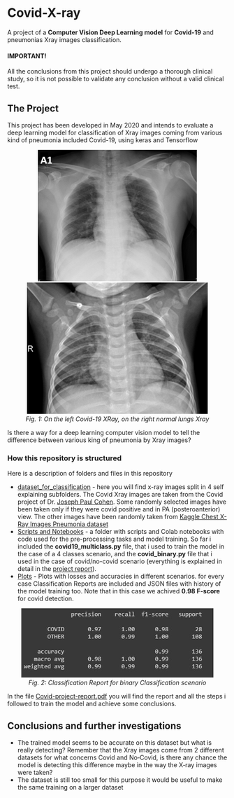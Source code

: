 # Covid-X-ray
A project of a **Computer Vision Deep Learning model** for **Covid-19** and pneumonias Xray images classification.

#### IMPORTANT! 
All the conclusions from this project should undergo a thorough clinical study, so it is not possible to validate any conclusion without a valid clinical test.

## The Project
This project has been developed in May 2020 and intends to evaluate a deep learning model for classification of Xray images coming from various kind of pneumonia included Covid-19, using keras and Tensorflow
<p align="center">
  <img src="https://github.com/sandrofab/Covid-X-ray/blob/master/dataset_for_classification/COVID/1-s2.0-S1684118220300682-main.pdf-002-a1.png?raw=true" height="300">
  <img src="https://github.com/sandrofab/Covid-X-ray/blob/master/dataset_for_classification/NORMAL/IM-0145-0001.jpeg?raw=true" height="300" alt="accessibility text">
  <br>
    <em>Fig. 1: On the left Covid-19 XRay, on the right normal lungs Xray </em>

</p>


Is there a way for a deep learning computer vision model to tell the difference between various king of pneumonia by  Xray images?

### How this repository is structured
Here is a description of folders and files in this repository
* [dataset_for_classification](https://github.com/sandrofab/Covid-X-ray/tree/master/dataset_for_classification) - here you will find x-ray images split in 4 self explaining subfolders. The Covid Xray images are taken from the Covid project of Dr. [Joseph Paul Cohen](https://github.com/ieee8023/covid-chestxray-dataset). Some randomly selected images have been taken only if they were covid positive and in PA (posteroanterior) view. The other images have been randomly taken from [Kaggle Chest X-Ray Images Pneumonia dataset](https://www.kaggle.com/paultimothymooney/chest-xray-pneumonia)
* [Scripts and Notebooks](https://github.com/sandrofab/Covid-X-ray/tree/master/Scripts%20and%20Notebooks) - a folder with scripts and Colab notebooks with code used for the pre-processing tasks and model training. So far i included the **covid19_multiclass.py** file, that i used to train the model in the case of a 4 classes scenario, and the **covid_binary.py** file that i used in the case of covid/no-covid scenario (everything is explained in detail in the [project report](https://github.com/sandrofab/Covid-X-ray/blob/master/Covid-project-report.pdf)).
* [Plots](https://github.com/sandrofab/Covid-X-ray/tree/master/plots) - Plots with losses and accuracies in different scenarios. for every case Classification Reports are included and JSON files with history of the model training too. Note that in this case we achived **0.98 F-score** for covid detection.
<p align="center">
  <img src="https://github.com/sandrofab/Covid-X-ray/blob/master/plots/binary-scenario/Bin_InceptionResNetV2_Amsgrad_20epo_DA_FT.JPG?raw=true">
  <br>
    <em>Fig. 2: Classification Report for binary Classification scenario </em>

</p>



In the file [Covid-project-report.pdf](https://github.com/sandrofab/Covid-X-ray/blob/master/Covid-project-report.pdf) you will find the report and all the steps i followed to train the model and achieve some conclusions.

## Conclusions and further investigations
* The trained model seems to be accurate on this dataset but what is
really detecting? Remember that the Xray images come from 2
different datasets for what concerns Covid and No‐Covid, is there
any chance the model is detecting this difference maybe in the way
the X‐ray images were taken?
* The dataset is still too small for this purpose it would be useful to
make the same training on a larger dataset
